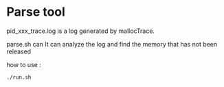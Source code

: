 # Parse tool

pid_xxx_trace.log is a log generated by mallocTrace. 


parse.sh can It can analyze the log and find the memory that has not been released


how to use : 
```
./run.sh 
```